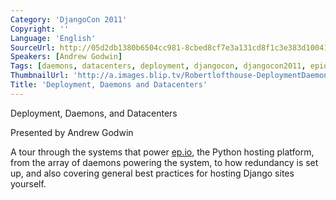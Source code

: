 ```yaml
---
Category: 'DjangoCon 2011'
Copyright: ''
Language: 'English'
SourceUrl: http://05d2db1380b6504cc981-8cbed8cf7e3a131cd8f1c3e383d10041.r93.cf2.rackcdn.com/djangocon-2011/78_deployment-daemons-and-datacenters.m4v
Speakers: [Andrew Godwin]
Tags: [daemons, datacenters, deployment, djangocon, djangocon2011, epio, ep.io, hosting]
ThumbnailUrl: 'http://a.images.blip.tv/Robertlofthouse-DeploymentDaemonsAndDatacenters670-810.jpg'
Title: 'Deployment, Daemons and Datacenters'
---
```

Deployment, Daemons, and Datacenters

Presented by Andrew Godwin

A tour through the systems that power [ep.io](http://ep.io/), the Python
hosting platform, from the array of daemons powering the system, to how
redundancy is set up, and also covering general best practices for hosting
Django sites yourself.
